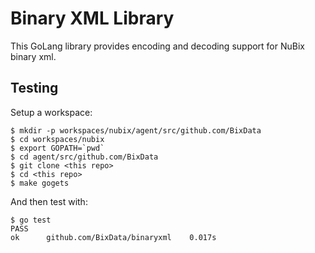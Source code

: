 # Binary XML Library

This GoLang library provides encoding and decoding support for NuBix binary xml.

## Testing

Setup a workspace:

```
$ mkdir -p workspaces/nubix/agent/src/github.com/BixData
$ cd workspaces/nubix
$ export GOPATH=`pwd`
$ cd agent/src/github.com/BixData
$ git clone <this repo>
$ cd <this repo>
$ make gogets
```

And then test with:

```
$ go test
PASS
ok  	github.com/BixData/binaryxml	0.017s
```
